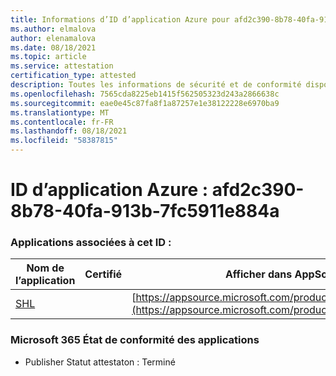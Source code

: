 ```yaml
---
title: Informations d’ID d’application Azure pour afd2c390-8b78-40fa-913b-7fc5911e884a
ms.author: elmalova
author: elenamalova
ms.date: 08/18/2021
ms.topic: article
ms.service: attestation
certification_type: attested
description: Toutes les informations de sécurité et de conformité disponibles pour afd2c390-8b78-40fa-913b-7fc5911e884a.
ms.openlocfilehash: 7565cda8225eb1415f562505323d243a2866638c
ms.sourcegitcommit: eae0e45c87fa8f1a87257e1e38122228e6970ba9
ms.translationtype: MT
ms.contentlocale: fr-FR
ms.lasthandoff: 08/18/2021
ms.locfileid: "58387815"
---
```

# <a name="azure-app-id-afd2c390-8b78-40fa-913b-7fc5911e884a"></a>ID d’application Azure : afd2c390-8b78-40fa-913b-7fc5911e884a


### <a name="apps-associated-with-this-id"></a>Applications associées à cet ID :
| **Nom de l’application** | **Certifié** | **Afficher dans AppSource** |
|--------------|---------------|-----------------------|
| [SHL](https://docs.microsoft.com/microsoft-365-app-certification/forward/WA200002887) |  | [https://appsource.microsoft.com/product/office/WA200002887](https://appsource.microsoft.com/product/office/WA200002887) |

### <a name="microsoft-365-app-compliance-status"></a>Microsoft 365 État de conformité des applications
- Publisher Statut attestaton : Terminé
